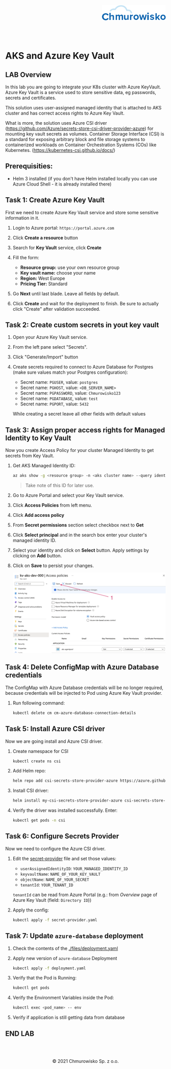 <img src="./img/logo.png" alt="Chmurowisko logo" width="200" align="right">
<br><br>
<br><br>
<br><br>

# AKS and Azure Key Vault

## LAB Overview

In this lab you are going to integrate your K8s cluster with Azure KeyVault. Azure Key Vault is a service used to store sensitive data, eg passwords, secrets and certificates.

This solution uses user-assigned managed identity that is attached to AKS cluster and has correct access rights to Azure Key Vault. 

What is more, the solution uses Azure CSI driver (https://github.com/Azure/secrets-store-csi-driver-provider-azure) for mounting key vault secrets as volumes. Container Storage Interface (CSI) is a standard for exposing arbitrary block and file storage systems to containerized workloads on Container Orchestration Systems (COs) like Kubernetes. (https://kubernetes-csi.github.io/docs/)

## Prerequisities:

- Helm 3 installed (if you don't have Helm installed locally you can use Azure Cloud Shell - it is already installed there)

## Task 1: Create Azure Key Vault

First we need to create Azure Key Vault service and store some sensitive information in it.

1. Login to Azure portal: `https://portal.azure.com`
1. Click **Create a resource** button
1. Search for **Key Vault** service, click **Create**
1. Fill the form:

    - **Resource group:** use your own resource group
    - **Key vault name:** choose your name
    - **Region:** West Europe
    - **Pricing Tier:** Standard

1. Go **Next** until last blade. Leave all fields by default.
1. Click **Create** and wait for the deployment to finish. Be sure to actually click "Create" after validation succeeded.

## Task 2: Create custom secrets in yout key vault

1. Open your Azure Key Vault service.
1. From the left pane select "Secrets".
1. Click "Generate/Import" button
1. Create secrets required to connect to Azure Database for Postgres (make sure values match your Postgres configuration):

    - Secret name: `PGUSER`, value: `postgres`
    - Secret name: `PGHOST`, value: `<DB_SERVER_NAME>`
    - Secret name: `PGPASSWORD`, value: `Chmurowisko123`
    - Secret name: `PGDATABASE`, value: `test`
    - Secret name: `PGPORT`, value: `5432`

    While creating a secret leave all other fields with default values

## Task 3: Assign proper access rights for Managed Identity to Key Vault

Now you create Access Policy for your cluster Managed Identity to get secrets from Key Vault.

1. Get AKS Managed Identity ID:

    ```bash
    az aks show -g <resource group> -n <aks cluster name> --query identityProfile.kubeletidentity.clientId -o tsv
    ```

    > Take note of this ID for later use.

1. Go to Azure Portal and select your Key Vault service.
1. Click **Access Policies** from left menu.
1. Click **Add access policy**
1. From **Secret permissions** section select checkbox next to **Get**
1. Click **Select principal** and in the search box enter your cluster's managed identity ID.
1. Select your identity and click on **Select** button. Apply settings by clicking on **Add** button.
1. Click on **Save** to persist your changes.

    ![img](./img/01-save-new-access-policy.png)

## Task 4: Delete ConfigMap with Azure Database credentials

The ConfigMap with Azure Database credentials will be no longer required, because credentials will be injected to Pod using Azure Key Vault provider.

1. Run following command:

    ```bash
    kubectl delete cm cm-azure-database-connection-details
    ```

## Task 5: Install Azure CSI driver

Now we are going install and Azure CSI driver.

1. Create namespace for CSI

    ```bash
    kubectl create ns csi
    ```

1. Add Helm repo:
   
    ```bash
    helm repo add csi-secrets-store-provider-azure https://azure.github.io/secrets-store-csi-driver-provider-azure/charts
    ```

1. Install CSI driver:

    ```bash
    helm install my-csi-secrets-store-provider-azure csi-secrets-store-provider-azure/csi-secrets-store-provider-azure --version 1.3.0 -n csi --set secrets-store-csi-driver.syncSecret.enabled=true
    ```

1. Verify the driver was installed successfully. Enter:

    ```bash
    kubectl get pods -n csi
    ```

## Task 6: Configure Secrets Provider

Now we need to configure the Azure CSI driver. 

1. Edit the [secret-provider](./files/secret-provider.yaml) file and set those values:

    - `userAssignedIdentityID`: `YOUR_MANAGED_IDENTITY_ID`
    - `keyvaultName`: `NAME_OF_YOUR_KEY_VAULT`
    - `objectName`: `NAME_OF_YOUR_SECRET`
    - `tenantId`: `YOUR_TENANT_ID` 

    `tenantId` can be read from Azure Portal (e.g.: from _Overview_ page of Azure Key Vault (field: `Directory ID`))

1. Apply the config: 

    ```bash
    kubectl apply -f secret-provider.yaml
    ```

## Task 7: Update `azure-database` deployment

1. Check the contents of the [./files/deployment.yaml](./files/deployment.yaml)

1. Apply new version of `azure-database` Deployment

    ```bash
    kubectl apply -f deployment.yaml
    ```

1. Verify that the Pod is Running:

    ```bash
    kubectl get pods
    ```

1. Verify the Environment Variables inside the Pod:

    ```bash
    kubectl exec <pod_name> -- env
    ```

1. Verify if application is still getting data from database

## END LAB

<br><br>

<center><p>&copy; 2021 Chmurowisko Sp. z o.o.<p></center>
